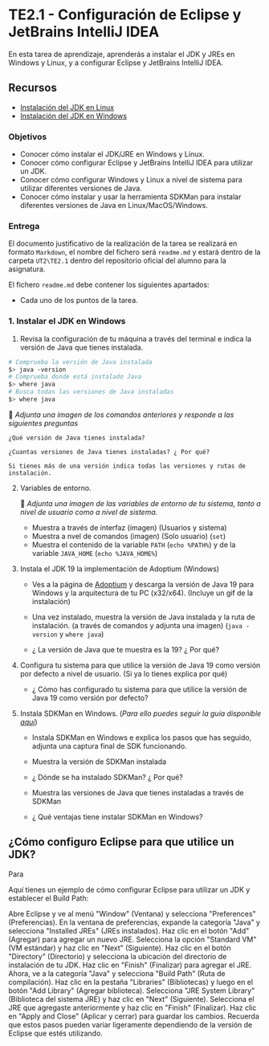 # TE2.1 - Configuración de Eclipse y JetBrains IntelliJ IDEA

En esta tarea de aprendizaje, aprenderás a instalar el JDK y JREs en Windows y Linux, y a configurar Eclipse y JetBrains IntelliJ IDEA.

## Recursos

- [Instalación del JDK en Linux](https://docs.oracle.com/javase/8/docs/technotes/guides/install/linux_jdk.html)
- [Instalación del JDK en Windows](https://docs.oracle.com/javase/8/docs/technotes/guides/install/windows_jdk_install.html)

### Objetivos

- Conocer cómo instalar el JDK/JRE en Windows y Linux.
- Conocer cómo configurar Eclipse y JetBrains IntelliJ IDEA para utilizar un JDK.
- Conocer cómo configurar Windows y Linux a nivel de sistema para utilizar diferentes versiones de Java.
- Conocer cómo instalar y usar la herramienta SDKMan para instalar diferentes versiones de Java en Linux/MacOS/Windows.

### Entrega

El documento justificativo de la realización de la tarea se realizará en formato `Markdown`, el nombre del fichero será `readme.md` y estará dentro de la carpeta `UT2\TE2.1` dentro del repositorio oficial del alumno para la asignatura.

El fichero `readme.md` debe contener los siguientes apartados:

- Cada uno de los puntos de la tarea.

### 1. Instalar el JDK en Windows

1. Revisa la configuración de tu máquina a través del terminal e indica la versión de Java que tienes instalada.

```bash
# Comprueba la versión de Java instalada
$> java -version
# Comprueba donde está instalado Java
$> where java
# Busca todas las versiones de Java instaladas
$> where java
```

📎 _Adjunta una imagen de los comandos anteriores y responde a las siguientes preguntas_

    ¿Qué versión de Java tienes instalada?

    ¿Cuantas versiones de Java tienes instaladas? ¿ Por qué?

    Si tienes más de una versión indica todas las versiones y rutas de instalación.

2. Variables de entorno.

   📎 _Adjunta una imagen de las variables de entorno de tu sistema, tanto a nivel de usuario como a nivel de sistema._

    - Muestra a través de interfaz (imagen) (Usuarios y sistema)
    - Muestra a nvel de comandos (imagen) (Solo usuario) (`set`)
    - Muestra el contenido de la variable `PATH` (`echo %PATH%`) y de la variable `JAVA_HOME` (`echo %JAVA_HOME%`)
   

3. Instala el JDK 19 la implementación de Adoptium (Windows)

   - Ves a la página de [Adoptium](https://adoptium.net/) y descarga la versión de Java 19 para Windows y la arquitectura de tu PC (x32/x64).
     (Incluye un gif de la instalación)

   - Una vez instalado, muestra la versión de Java instalada y la ruta de instalación. (a través de comandos y adjunta una imagen)
     (`java -version` y `where java`) 

   - ¿ La versión de Java que te muestra es la 19? ¿ Por qué?


4. Configura tu sistema para que utilice la versión de Java 19 como versión por defecto a nivel de usuario. (Si ya lo tienes explica por qué)

   - ¿ Cómo has configurado tu sistema para que utilice la versión de Java 19 como versión por defecto?


5. Instala SDKMan en Windows. (_Para ello puedes seguir la guía disponible [aquí](../docs/doc_sdkman.md)_)

   - Instala SDKMan en Windows e explica los pasos que has seguido, adjunta una captura final de SDK funcionando.

   - Muestra la versión de SDKMan instalada

   - ¿ Dónde se ha instalado SDKMan? ¿ Por qué?

   - Muestra las versiones de Java que tienes instaladas a través de SDKMan


   - ¿ Qué ventajas tiene instalar SDKMan en Windows?
































## ¿Cómo configuro Eclipse para que utilice un JDK?

Para

Aquí tienes un ejemplo de cómo configurar Eclipse para utilizar un JDK y establecer el Build Path:

Abre Eclipse y ve al menú "Window" (Ventana) y selecciona "Preferences" (Preferencias).
En la ventana de preferencias, expande la categoría "Java" y selecciona "Installed JREs" (JREs instalados).
Haz clic en el botón "Add" (Agregar) para agregar un nuevo JRE.
Selecciona la opción "Standard VM" (VM estándar) y haz clic en "Next" (Siguiente).
Haz clic en el botón "Directory" (Directorio) y selecciona la ubicación del directorio de instalación de tu JDK.
Haz clic en "Finish" (Finalizar) para agregar el JRE.
Ahora, ve a la categoría "Java" y selecciona "Build Path" (Ruta de compilación).
Haz clic en la pestaña "Libraries" (Bibliotecas) y luego en el botón "Add Library" (Agregar biblioteca).
Selecciona "JRE System Library" (Biblioteca del sistema JRE) y haz clic en "Next" (Siguiente).
Selecciona el JRE que agregaste anteriormente y haz clic en "Finish" (Finalizar).
Haz clic en "Apply and Close" (Aplicar y cerrar) para guardar los cambios.
Recuerda que estos pasos pueden variar ligeramente dependiendo de la versión de Eclipse que estés utilizando.
